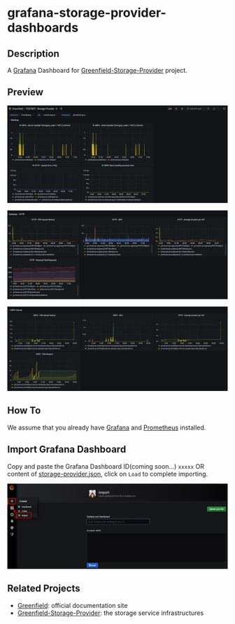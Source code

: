 # grafana-storage-provider-dashboards 

## Description
A [Grafana](https://grafana.com/) Dashboard for [Greenfield-Storage-Provider](https://github.com/bnb-chain/greenfield-storage-provider) project.

## Preview

![1](../../../../../asset/018-Grafana-Overview-1.png "Storage Provider View Screenshot")

![2](../../../../../asset/018-Grafana-Overview-2.png "Storage Provider View Screenshot")

![3](../../../../../asset/018-Grafana-Overview-3.png "Storage Provider View Screenshot")

## How To

We assume that you already have [Grafana](https://grafana.com/) and [Prometheus](https://prometheus.io/) installed.

## Import Grafana Dashboard
Copy and paste the Grafana Dashboard ID(coming soon...) `xxxxx` OR content of [storage-provider.json](dashboards/storage-provider.json), click on `Load` to complete importing.

![import](../../../../../asset/017-Grafana-Import.jpg)

## Related Projects
- [Greenfield](https://greenfield.bnbchain.org/docs/guide/): official documentation site
- [Greenfield-Storage-Provider](https://github.com/bnb-chain/greenfield-storage-provider): the storage service infrastructures
